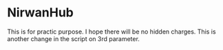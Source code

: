 # NirwanHub
This is for practic purpose. I hope there will be no hidden charges.
This is another change in the script on 3rd parameter.
